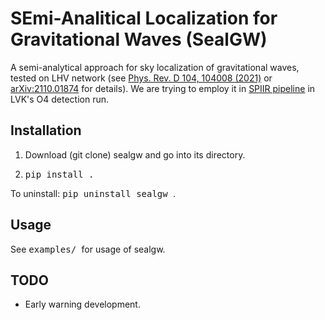 # SEmi-Analitical Localization for Gravitational Waves (SealGW) 

A semi-analytical approach for sky localization of gravitational waves, tested on LHV network (see [Phys. Rev. D 104, 104008 (2021)](https://journals.aps.org/prd/abstract/10.1103/PhysRevD.104.104008) or [arXiv:2110.01874](https://arxiv.org/abs/2110.01874) for details). We are trying to employ it in [SPIIR pipeline](https://git.ligo.org/lscsoft/spiir/) in LVK's O4 detection run.

## Installation

1. Download (git clone) sealgw and go into its directory.
   
2. <tt> pip install . </tt>

To uninstall:  <tt> pip uninstall sealgw </tt>.

## Usage

See <tt> examples/ </tt> for usage of sealgw.

## TODO

* Early warning development.
